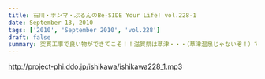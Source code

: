 ```yaml
---
title: 石川・ホンマ・ぶるんのBe-SIDE Your Life! vol.228-1
date: September 13, 2010
tags: ['2010', 'September 2010', 'vol.228']
draft: false
summary: 突貫工事で良い物ができてこそ！！滋賀県は草津・・・（草津温泉じゃないぞ！）で行われる「イナズマロックフェス」に今年は石川サンがお仕事で参加！さらにホンマさんぶるんサンの仕事も取り付けてきたので今週末はビーサイメンバーは琵琶湖のほとりに出現するのだ！NAMAE
---
```


http://project-phi.ddo.jp/ishikawa/ishikawa228_1.mp3
